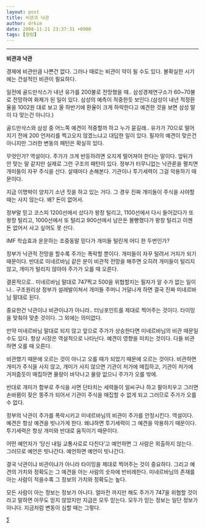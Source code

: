 ```yaml
---
layout: post
title: 비관과 낙관
author: drkim
date: 2008-11-21 23:37:31 +0900
tags: [컬럼]
---
```

****

**비관과 낙관**

경제에 비관만큼 나쁜건 없다. 그러나 때로는 비관이 약이 될 수도 있다. 불확실한 시기에는 건설적인 비관이 필요하다. 

일전에 골드만삭스가 내년 유가를 200불로 전망했을 때.. 삼성경제연구소가 60~70불로 전망하여 화제가 된 일이 있다. 삼성의 예측이 적중한듯 보인다.(삼성이 내년 적정환율을 1002원 대로 보고 올 하반기에 환율이 크게 하락한다고 예견한 것을 보면 삼성 말이 다 맞는건 아니다.)

골드만삭스와 삼성 중 어느쪽 예견이 적중할까 하고 누가 묻길래.. 유가가 70으로 떨어지기 전에 200 언저리를 찍고오지 않겠느냐고 대답한 일이 있다. 필자의 예견이 맞은건 아니지만 그러한 변동의 패턴은 확실히 있다.

무엇인가? 역설이다. 주가가 크게 반등하려면 오지게 떨어져야 한다는 말이다. 앞뒤가 안 맞는 말 같지만 실제로 그런 구조의 패턴이 있다. 정부가 터무니없는 낙관론을 펼치면 개미들이 자꾸 주식을 산다. 살때마다 손해본다. 기관이나 투기세력이 그걸 악용하기 때문이다. 

지금 이명박이 양치기 소년 짓을 하고 있는 거다. 그 경우 진짜 개미들이 주식을 사야할 때는 사지 않는다. 왜? 돈이 없어서. 

정부말 믿고 코스피 1200선에서 샀다가 왕창 털리고, 1100선에서 다시 들어갔다가 또 왕창 털리고, 1000선에서 또 털리고 900선에서 남은돈 몰빵했다가 왕창 털리고 이젠 돈 없어서 사고 싶어도 못 산다. 

IMF 학습효과 운운하는 조중동말 믿다가 개미들 털린게 어디 한 두번인가? 

정부가 낙관적 전망을 할수록 주가는 폭락할 뿐이다. 개미들이 자꾸 털려서 거지가 되기 때문이다. 반대로 미네르바님 같은 분이 비관적 전망을 해주면 오히려 개미들이 털리지 않고, 개미가 털리지 않아야 주가가 오를 때 오른다.

결론적으로.. 미네르바님 말대로 747찍고 500을 위협할지는 필자가 알 수가 없는 일이나.. 구조원리상 정부가 설레발이쳐서 개미들 주머니 거덜나게 하면 결국 진짜 미네르바님 말대로 된다. 

중요한건 낙관이냐 비관이냐가 아니라.. 터닝포인트를 제대로 찍어주는 것이다. 타이밍을 맞춰야 맞춘 것이다. 그 외에는 의미없다. 

만약 미네르바님 말대로 되지 않고 앞으로 주가가 상승한다면 미네르바님의 비관 때문일 수도 있다. 항상 시장은 역설적으로 나타난다. 예견이 영향을 미치는 것이다. 다들 비관하면 오를 때 오른다. 

비관했기 때문에 오르는 것이 아니고 오를 때가 되었기 때문에 오르는 것이다. 비관하면 개미가 주식을 사지 않고, 개미가 사지 않으면 기관이 저가에 매집하고, 기관이 저가에 거저줍듯이 매집하면 물량이 바닥나고 물량 없으니 주가가 오를 밖에.

반대로 개미가 함부로 주식을 사면 단타치는 세력들이 얼씨구나 하고 팔아치우고 그러면 손바뀜이 잦은 똥주가 되어서 기관이 주식을 매집할 수 없게 되고 그러므로 주가가 오를 수 없다. 

정부의 낙관이 주가를 폭락시키고 미네르바님의 비관이 주가를 안정시킨다. 역설이다. 예견은 항상 예견을 빗나가게 한다. 왜냐하면 투기세력이 그 예견을 악용하기 때문이다. 투기세력은 항상 개미와 반대로 움직이기 때문이다. 

어떤 예언자가 ‘당신 내일 교통사로로 다친다’고 예언하면 그 사람은 외출하지 않는다. 그러므로 예언은 빗나간다. 예언하면 예언이 빗나간다.

결국 낙관이냐 비관이냐가 아니라 타이밍을 제대로 찍어주는 것이 중요하다. 그리고 예견의 가치와 정확도는 그 예견을 아는 사람의 숫자에 반비례한다. 미네르바님의 존재를 아는 사람이 적을수록 그 정보의 가치와 정확도는 높다.

모든 사람이 아는 정보는 정보가 아니다. 얼마전 까지만 해도 주가가 747을 위협할 것이라고 말하면 아무도 믿지 않았지만 지금은 모두 믿는다. 모두가 믿는 정보는 일단 정보가 아니다. 지금처럼 변동이 심할 때는 그렇다.





∑